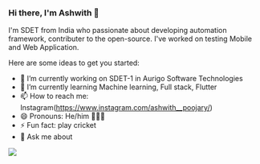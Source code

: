 ### Hi there, I'm Ashwith 👋


I'm SDET from India who passionate about developing automation framework, contributer to the open-source. I've worked on testing Mobile and Web Application.

Here are some ideas to get you started:

- 🔭 I’m currently working on SDET-1 in Aurigo Software Technologies 
- 🌱 I’m currently learning Machine learning, Full stack, Flutter
- 📫 How to reach me: Instagram(https://www.instagram.com/ashwith__poojary/) 
- 😄 Pronouns:  He/him 👨🏽‍💻
- ⚡ Fun fact: play cricket
- 💬 Ask me about 

<img src="https://github-readme-stats.vercel.app/api?username=ashwithpoojary98&show_icons=true&&theme=dark"/>

